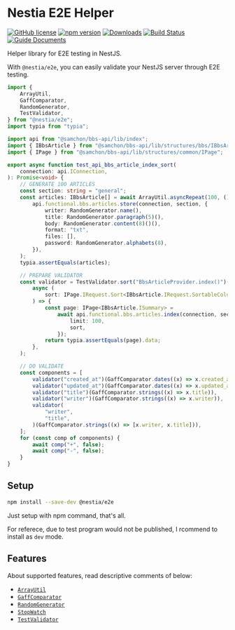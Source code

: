 # Nestia E2E Helper
[![GitHub license](https://img.shields.io/badge/license-MIT-blue.svg)](https://github.com/samchon/nestia/blob/master/LICENSE)
[![npm version](https://img.shields.io/npm/v/@nestia/e2e.svg)](https://www.npmjs.com/package/@nestia/e2e)
[![Downloads](https://img.shields.io/npm/dm/@nestia/e2e.svg)](https://www.npmjs.com/package/@nestia/e2e)
[![Build Status](https://github.com/samchon/typia/workflows/build/badge.svg)](https://github.com/samchon/nestia/actions?query=workflow%3Abuild)
[![Guide Documents](https://img.shields.io/badge/wiki-documentation-forestgreen)](https://github.com/samchon/nestia/wiki)

Helper library for E2E testing in NestJS.

With `@nestia/e2e`, you can easily validate your NestJS server through E2E testing.

```typescript
import {
    ArrayUtil,
    GaffComparator,
    RandomGenerator,
    TestValidator,
} from "@nestia/e2e";
import typia from "typia";

import api from "@samchon/bbs-api/lib/index";
import { IBbsArticle } from "@samchon/bbs-api/lib/structures/bbs/IBbsArticle";
import { IPage } from "@samchon/bbs-api/lib/structures/common/IPage";

export async function test_api_bbs_article_index_sort(
    connection: api.IConnection,
): Promise<void> {
    // GENERATE 100 ARTICLES
    const section: string = "general";
    const articles: IBbsArticle[] = await ArrayUtil.asyncRepeat(100, () =>
        api.functional.bbs.articles.store(connection, section, {
            writer: RandomGenerator.name(),
            title: RandomGenerator.paragraph(5)(),
            body: RandomGenerator.content(8)()(),
            format: "txt",
            files: [],
            password: RandomGenerator.alphabets(8),
        }),
    );
    typia.assertEquals(articles);

    // PREPARE VALIDATOR
    const validator = TestValidator.sort("BbsArticleProvider.index()")(
        async (
            sort: IPage.IRequest.Sort<IBbsArticle.IRequest.SortableColumns>,
        ) => {
            const page: IPage<IBbsArticle.ISummary> =
                await api.functional.bbs.articles.index(connection, section, {
                    limit: 100,
                    sort,
                });
            return typia.assertEquals(page).data;
        },
    );

    // DO VALIDATE
    const components = [
        validator("created_at")(GaffComparator.dates((x) => x.created_at)),
        validator("updated_at")(GaffComparator.dates((x) => x.updated_at)),
        validator("title")(GaffComparator.strings((x) => x.title)),
        validator("writer")(GaffComparator.strings((x) => x.writer)),
        validator(
            "writer",
            "title",
        )(GaffComparator.strings((x) => [x.writer, x.title])),
    ];
    for (const comp of components) {
        await comp("+", false);
        await comp("-", false);
    }
}
```




## Setup
```bash
npm install --save-dev @nestia/e2e
```

Just setup with npm command, that's all.

For referece, due to test program would not be published, I rcommend to install as `dev` mode.




## Features
About supported features, read descriptive comments of below:

  - [`ArrayUtil`](https://github.com/samchon/nestia/tree/master/packages/e2e/src/ArrayUtil.ts)
  - [`GaffComparator`](https://github.com/samchon/nestia/tree/master/packages/e2e/src/GaffComparator.ts)
  - [`RandomGenerator`](https://github.com/samchon/nestia/tree/master/packages/e2e/src/RandomGenerator.ts)
  - [`StopWatch`](https://github.com/samchon/nestia/tree/master/packages/e2e/src/StopWatch.ts)
  - [`TestValidator`](https://github.com/samchon/nestia/tree/master/packages/e2e/src/TestValidator.ts)